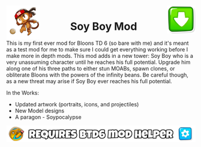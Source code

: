 <a href="https://github.com/LynxCGames/Soy-Boy-Mod/releases/latest/download/SoyBoyMod.dll">
    <img align="left" alt="Icon" height="90" src="Icon.png">
    <img align="right" alt="Download" height="75" src="https://raw.githubusercontent.com/gurrenm3/BTD-Mod-Helper/master/BloonsTD6%20Mod%20Helper/Resources/DownloadBtn.png">
</a>

<h1 align="center">Soy Boy Mod</h1>

This is my first ever mod for Bloons TD 6 (so bare with me) and it's meant as a test mod for me to make sure I could get everything working before I make more in depth mods. This mod adds in a new tower: Soy Boy who is a very unassuming character until he reaches his full potential. Upgrade him along one of his three paths to either stun MOABs, spawn clones, or obliterate Bloons with the powers of the infinity beans. Be careful though, as a new threat may arise if Soy Boy ever reaches his full potential.

In the Works:
- Updated artwork (portraits, icons, and projectiles)
- New Model designs
- A paragon - Soypocalypse

[![Requires BTD6 Mod Helper](https://raw.githubusercontent.com/gurrenm3/BTD-Mod-Helper/master/banner.png)](https://github.com/gurrenm3/BTD-Mod-Helper#readme)
